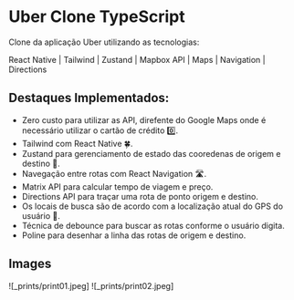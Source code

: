 # Uber Clone TypeScript
Clone da aplicação Uber utilizando as tecnologias:

React Native | Tailwind | Zustand | Mapbox API | Maps | Navigation | Directions

## Destaques Implementados:
- Zero custo para utilizar as API, direfente do Google Maps onde é necessário utilizar o cartão de crédito 0️⃣.
- Tailwind com React Native 🍀.
- Zustand para gerenciamento de estado das cooredenas de origem e destino 🐻.
- Navegação entre rotas com React Navigation 🛣️.
- Matrix API para calcular tempo de viagem e preço.
- Directions API para traçar uma rota de ponto origem e destino.
- Os locais de busca são de acordo com a localização atual do GPS do usuário 📍.
- Técnica de debounce para buscar as rotas conforme o usuário digita.
- Poline para desenhar a linha das rotas de origem e destino.

## Images

![_prints/print01.jpeg]
![_prints/print02.jpeg]
